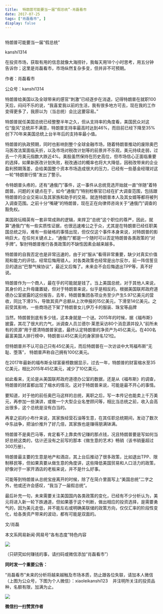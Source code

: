 ```yaml
---
title:  特朗普可能要当一届“假总统”-肖磊看市
date: 2017-07-25
tags: ["肖磊看市", ]
display: false
---
```



## 



特朗普可能要当一届“假总统”




kanshi1314




在投资市场，获取有用的信息就像大海捞针，我每天用18个小时思考，用五分钟告诉你；这里是肖磊看市，市场纵然复杂多变，但并非不可预期。


作者：肖磊看市

公众号：kanshi1314



特朗普给美国以及全球带来的感官“刺激”已经逐步在消退，记得特朗普在就职100天后，闷闷不乐的说，“我喜爱我以前的生活，我有很多地方可去，现在我的工作变得更多了，我原以为（当总统）会比这要容易。”



特朗普就任美国总统已经整整半年之久，但从支持率的角度看，美国民众对这位“旋风”总统并不满意，特朗普支持率最高时达到46%，而目前已经下降至35%创下70年来美国总统上台半年后的支持率最小值。



特朗普的执政预期，同时也影响到整个全球金融市场，随着特朗普推动的废除奥巴马医改法案面临夭折，以及市场对税改计划等的前景并不乐观，美元持续走弱，过去一个月美元指数大跌近4%。美股虽然保持在历史高位，但市场信心正面临重要的选择，如果新医改计划失败，税改通过的概率也将大大降低，因税改带来的企业盈利预期落差，会给美国整个资本市场造成很大的压力，已经有一些基金经理对这一轮“特朗普行情”发出了警示。



令特朗普头疼的，还有“通俄门”事件，这一事件从总统竞选开始就一直“伴随”着特朗普。问题的关键点在于，如今“通俄门”特别检察官已经在扩大调查范围，包括跟特朗普的企业交易以及其家族和助手的交易。就连特朗普本人及其女婿等都将被列入调查范围。之前十分“嘴硬”的特朗普，现在正在向律师咨询关于“通俄门”调查的豁免权。



美国政坛精英有一套非常成熟的逻辑，来捍卫“总统”这个职位的尊严，因此，就算“通俄门”有一些实质性证据，也很迅速难公之于众，尤其是在特朗普已经任职美国总统之际，难有一些破格的事情出现，但仅仅这个事件本身来说，对特朗普的影响巨大，在任何关键点上，“通俄门”都是一个随时可以否定特朗普各类政策的“对手牌”。掣肘特朗普推行各类政策的不缺性因素会越来越多。



特朗普的自我否定也是非常迅速的，由于对“服从”看得非常重要，缺少对真实价值观和能力的评估，经常后悔用错人。对各类政策也经常是出尔反尔，前一阵信誓旦旦的退出“巴黎气候协议”，最近又后悔了。未来会不会后悔退出TPP等，真不好说。



特朗普作为一个商人，最在乎的可能就是钱了。当上美国总统，对于其他人来说，其身价的上升毋庸置疑，但对于特朗普来说，似乎是相反的。根据美国联邦政府道德办公室披露的这份报告，去年，特朗普集团各项业务至少产生5.97亿美元的营收，同比下滑3%，导致其资产总额从上次申报的15亿美元，下滑至14亿美元。之前受其影响，一些商场还下架了特朗普女儿伊万卡的服装、珠宝等品牌



当然，特朗普到底有多少钱，这本身就是一个谜。2015年的时候，据《福布斯》披露，其花了很大的力气，派调查人员兰德尔·莱恩采访80个消息源并投入“前所未有的资源”用于摸清特朗普家底，最终认定特朗普的净资产为45亿美元。在400名最富美国人排行榜中，特朗普以45亿美元的身家排名121位。



但特朗普并不认可自己只有45亿美元，而后特朗普在一次访谈中大骂福布斯“无耻、堕落”， 特朗普声称自己拥有100亿美元。



在2017年最新的福布斯全球富豪榜数据显示，过去一年，特朗普的财富缩水至35亿美元，相比2015年45亿美元，减少了10亿美元。



如此看来，无论是从美国联邦政府道德办公室的数据，还是从《福布斯》的调查，特朗普的财富都出现了缩水的情况。这对于特朗普来说，可能是最不开心的事情。



要知道，对于他的前任奥巴马这样的总统，离职之后，写一本传记也能卖上千万美元，再参加一些演讲，或做一个大型企业名誉顾问等，相比当总统之前，收入会高出很多，这个总统是没有白当的。



再拿之前的小布什来说，其家族经营石油等生意，在其任职总统期间，发动了数次中东战争，把油价推升了好几倍，其家族也是赚得朋满钵满。



特朗普不是奥巴马等，肯定看不上靠卖传记赚的那点钱，况且特朗普要是写如何当好总统这类的，估计还没有之前写的那本《做生意的艺术》畅销（该书销量超过300万册）。&nbsp;



特朗普最主要的生意是地产和酒店，其上台后推动了很多政策，比如退出TPP、限制移民等，但如果真要从做生意的角度讲，这些降低美国贸易和人口活力的政策，好像对于一家开酒店的老板来说，并不是什么好事。



可能等到特朗普从总统宝座离开的时候，除了在简介里面写上“美国总统”二字之外，他或还许会感叹，“我当了一届假总统”。



最后补充一句，未来需要关注美国国内各类政策的变化，已经有不少分析认为，美元将进入新一轮下跌通道，但如果基于这个判断，做出相应的投资选择，是需要勇气的，因为美元走低，并不能左右或明确美联储的政策方向，仅仅汇率的阶段性变化，给各类资产带来的波动，都有可能是双面的。



文/肖磊



本文系网易新闻·网易号“各有态度”特色内容

<img class="" data-ratio="1" data-s="300,640" src="http://mmbiz.qpic.cn/mmbiz_jpg/rIYcHn0KrPSjOtc2kgTPibsxhaoD4Krel3cd9hnIh6dkibBqkMukKKL7yLxCYzuogxEG3qoO5MCBQgbXbldPxcLw/640?wx_fmt=jpeg" data-type="jpeg" data-w="430" style="line-height: 25.6px; box-sizing: border-box !important; word-wrap: break-word !important; visibility: visible !important; width: auto !important;" width="auto"/>

（只研究如何赚钱的事，请扫码或微信添加“肖磊看市”）





**同时发一个重要公告：**



“肖磊看市”未来的分析将越来越触及市场本质，防止跟各位失联，请加本人微信（上图为公众号，下图为个人微信）：xiaoleikanshi123 &nbsp; &nbsp;并注明所关注的投资品种，名额有限，加满为止。



<img class="" data-ratio="1" data-s="300,640" src="http://mmbiz.qpic.cn/mmbiz_jpg/rIYcHn0KrPR6spSxJ9A4rppNcqZlaD3wDVibf9CUsXiauCzWWtTfxsTZIkx4FfWv0lwTI6PPACkpr0bJvb16HWVQ/640?wx_fmt=jpeg" data-type="jpeg" data-w="512" style="box-sizing: border-box !important; word-wrap: break-word !important; visibility: visible !important; width: auto !important;" width="auto"/>










**微信扫一扫赞赏作者**